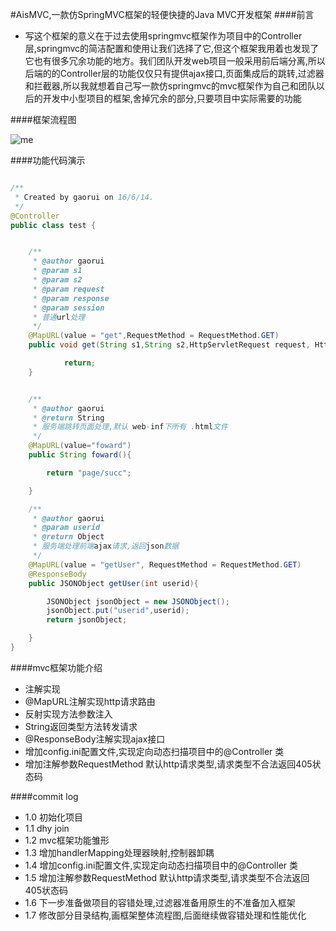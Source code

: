 #AisMVC,一款仿SpringMVC框架的轻便快捷的Java MVC开发框架
####前言
*  写这个框架的意义在于过去使用springmvc框架作为项目中的Controller层,springmvc的简洁配置和使用让我们选择了它,但这个框架我用着也发现了它也有很多冗余功能的地方。我们团队开发web项目一般采用前后端分离,所以后端的的Controller层的功能仅仅只有提供ajax接口,页面集成后的跳转,过滤器和拦截器,所以我就想着自己写一款仿springmvc的mvc框架作为自己和团队以后的开发中小型项目的框架,舍掉冗余的部分,只要项目中实际需要的功能

####框架流程图

![me](http://o9beglkd1.bkt.clouddn.com/B21B9E90-F3A9-4C2D-8BEA-A0375CE87CD8.jpg)

####功能代码演示

```Java

/**
 * Created by gaorui on 16/6/14.
 */
@Controller
public class test {


    /**
     * @author gaorui
     * @param s1
     * @param s2
     * @param request
     * @param response
     * @param session
     * 普通url处理
     */
    @MapURL(value = "get",RequestMethod = RequestMethod.GET)
    public void get(String s1,String s2,HttpServletRequest request, HttpServletResponse response, HttpSession session){

            return;
    }


    /**
     * @author gaorui
     * @return String
     * 服务端跳转页面处理,默认 web-inf下所有 .html文件
     */
    @MapURL(value="foward")
    public String foward(){

        return "page/succ";

    }

    /**
     * @author gaorui
     * @param userid
     * @return Object
     * 服务端处理前端ajax请求,返回json数据
     */
    @MapURL(value = "getUser", RequestMethod = RequestMethod.GET)
    @ResponseBody
    public JSONObject getUser(int userid){

        JSONObject jsonObject = new JSONObject();
        jsonObject.put("userid",userid);
        return jsonObject;

    }
}

```
####mvc框架功能介绍
* 注解实现
* @MapURL注解实现http请求路由
* 反射实现方法参数注入
* String返回类型方法转发请求
* @ResponseBody注解实现ajax接口
* 增加config.ini配置文件,实现定向动态扫描项目中的@Controller 类
* 增加注解参数RequestMethod 默认http请求类型,请求类型不合法返回405状态码

####commit log
* 1.0 初始化项目
* 1.1 dhy join 
* 1.2 mvc框架功能雏形
* 1.3 增加handlerMapping处理器映射,控制器卸耦
* 1.4 增加config.ini配置文件,实现定向动态扫描项目中的@Controller 类
* 1.5 增加注解参数RequestMethod 默认http请求类型,请求类型不合法返回405状态码
* 1.6 下一步准备做项目的容错处理,过滤器准备用原生的不准备加入框架
* 1.7 修改部分目录结构,画框架整体流程图,后面继续做容错处理和性能优化